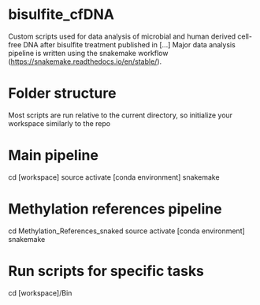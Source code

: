 # bisulfite_cfDNA
Custom scripts used for data analysis of microbial and human derived cell-free DNA after bisulfite treatment published in [...]
Major data analysis pipeline is written using the snakemake workflow (https://snakemake.readthedocs.io/en/stable/).

# Folder structure
Most scripts are run relative to the current directory, so initialize your workspace similarly to the repo

# Main pipeline
cd [workspace]
source activate [conda environment]
snakemake

# Methylation references pipeline
cd Methylation_References_snaked
source activate [conda environment]
snakemake

# Run scripts for specific tasks
cd [workspace]/Bin
